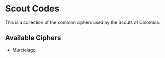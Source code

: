 # Scout Codes

This is a collection of the common ciphers used by the Scouts of Colombia.

## Available Ciphers
- Murcielago
